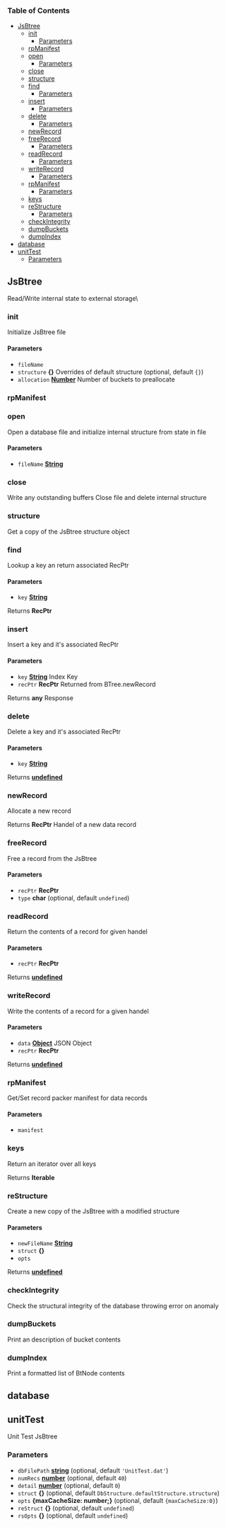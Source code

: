 <!-- Generated by documentation.js. Update this documentation by updating the source code. -->

### Table of Contents

*   [JsBtree][1]
    *   [init][2]
        *   [Parameters][3]
    *   [rpManifest][4]
    *   [open][5]
        *   [Parameters][6]
    *   [close][7]
    *   [structure][8]
    *   [find][9]
        *   [Parameters][10]
    *   [insert][11]
        *   [Parameters][12]
    *   [delete][13]
        *   [Parameters][14]
    *   [newRecord][15]
    *   [freeRecord][16]
        *   [Parameters][17]
    *   [readRecord][18]
        *   [Parameters][19]
    *   [writeRecord][20]
        *   [Parameters][21]
    *   [rpManifest][22]
        *   [Parameters][23]
    *   [keys][24]
    *   [reStructure][25]
        *   [Parameters][26]
    *   [checkIntegrity][27]
    *   [dumpBuckets][28]
    *   [dumpIndex][29]
*   [database][30]
*   [unitTest][31]
    *   [Parameters][32]

## JsBtree

Read/Write internal state to external storage\\

### init

Initialize JsBtree file

#### Parameters

*   `fileName` &#x20;
*   `structure` **{}** Overrides of default structure (optional, default `{}`)
*   `allocation` **[Number][33]** Number of buckets to preallocate

### rpManifest

### open

Open a database file and initialize internal structure from state in file

#### Parameters

*   `fileName` **[String][34]**&#x20;

### close

Write any outstanding buffers
Close file and delete internal structure

### structure

Get a copy of the JsBtree structure object

### find

Lookup a key an return associated RecPtr

#### Parameters

*   `key` **[String][34]**&#x20;

Returns **RecPtr**&#x20;

### insert

Insert a key and it's associated RecPtr

#### Parameters

*   `key` **[String][34]** Index Key
*   `recPtr` **RecPtr** Returned from BTree.newRecord

Returns **any** Response

### delete

Delete a key and it's associated RecPtr

#### Parameters

*   `key` **[String][34]**&#x20;

Returns **[undefined][35]**&#x20;

### newRecord

Allocate a new record

Returns **RecPtr** Handel of a new data record

### freeRecord

Free a record from the JsBtree

#### Parameters

*   `recPtr` **RecPtr**&#x20;
*   `type` **char**  (optional, default `undefined`)

### readRecord

Return the contents of a record for given handel

#### Parameters

*   `recPtr` **RecPtr**&#x20;

Returns **[undefined][35]**&#x20;

### writeRecord

Write the contents of a record for a given handel

#### Parameters

*   `data` **[Object][36]** JSON Object
*   `recPtr` **RecPtr**&#x20;

Returns **[undefined][35]**&#x20;

### rpManifest

Get/Set record packer manifest for data records

#### Parameters

*   `manifest` &#x20;

### keys

Return an iterator over all keys

Returns **Iterable**&#x20;

### reStructure

Create a new copy of the JsBtree with a modified structure

#### Parameters

*   `newFileName` **[String][34]**&#x20;
*   `struct` **{}**&#x20;
*   `opts` &#x20;

Returns **[undefined][35]**&#x20;

### checkIntegrity

Check the structural integrity of the database throwing error on anomaly

### dumpBuckets

Print an description of bucket contents

### dumpIndex

Print a formatted list of BtNode contents

## database

## unitTest

Unit Test JsBtree

### Parameters

*   `dbFilePath` **[string][34]**  (optional, default `'UnitTest.dat'`)
*   `numRecs` **[number][33]**  (optional, default `40`)
*   `detail` **[number][33]**  (optional, default `0`)
*   `struct` **{}**  (optional, default `DbStructure.defaultStructure.structure`)
*   `opts` **{maxCacheSize: number;}**  (optional, default `{maxCacheSize:0}`)
*   `reStruct` **{}**  (optional, default `undefined`)
*   `rsOpts` **{}**  (optional, default `undefined`)

[1]: #jsbtree

[2]: #init

[3]: #parameters

[4]: #rpmanifest

[5]: #open

[6]: #parameters-1

[7]: #close

[8]: #structure

[9]: #find

[10]: #parameters-2

[11]: #insert

[12]: #parameters-3

[13]: #delete

[14]: #parameters-4

[15]: #newrecord

[16]: #freerecord

[17]: #parameters-5

[18]: #readrecord

[19]: #parameters-6

[20]: #writerecord

[21]: #parameters-7

[22]: #rpmanifest-1

[23]: #parameters-8

[24]: #keys

[25]: #restructure

[26]: #parameters-9

[27]: #checkintegrity

[28]: #dumpbuckets

[29]: #dumpindex

[30]: #database

[31]: #unittest

[32]: #parameters-10

[33]: https://developer.mozilla.org/docs/Web/JavaScript/Reference/Global_Objects/Number

[34]: https://developer.mozilla.org/docs/Web/JavaScript/Reference/Global_Objects/String

[35]: https://developer.mozilla.org/docs/Web/JavaScript/Reference/Global_Objects/undefined

[36]: https://developer.mozilla.org/docs/Web/JavaScript/Reference/Global_Objects/Object
